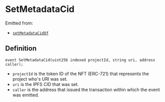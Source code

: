 # SetMetadataCid

Emitted from:

* [`setMetadataCidOf`](../../../../../protocol/specifications/contracts/jbprojects/write/setmetadatacidof.md)

## Definition

```solidity
event SetMetadataCid(uint256 indexed projectId, string uri, address caller);
```

* `projectId` is the token ID of the NFT (ERC-721) that represents the project who's URI was set.
* `uri` is the IPFS CID that was set.
* `caller` is the address that issued the transaction within which the event was emitted.
